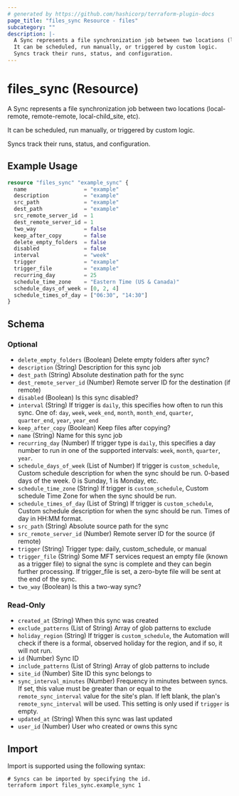 ```yaml
---
# generated by https://github.com/hashicorp/terraform-plugin-docs
page_title: "files_sync Resource - files"
subcategory: ""
description: |-
  A Sync represents a file synchronization job between two locations (local-remote, remote-remote, local-child_site, etc).
  It can be scheduled, run manually, or triggered by custom logic.
  Syncs track their runs, status, and configuration.
---
```


# files_sync (Resource)

A Sync represents a file synchronization job between two locations (local-remote, remote-remote, local-child_site, etc). 

It can be scheduled, run manually, or triggered by custom logic. 

Syncs track their runs, status, and configuration.

## Example Usage

```terraform
resource "files_sync" "example_sync" {
  name                  = "example"
  description           = "example"
  src_path              = "example"
  dest_path             = "example"
  src_remote_server_id  = 1
  dest_remote_server_id = 1
  two_way               = false
  keep_after_copy       = false
  delete_empty_folders  = false
  disabled              = false
  interval              = "week"
  trigger               = "example"
  trigger_file          = "example"
  recurring_day         = 25
  schedule_time_zone    = "Eastern Time (US & Canada)"
  schedule_days_of_week = [0, 2, 4]
  schedule_times_of_day = ["06:30", "14:30"]
}
```

<!-- schema generated by tfplugindocs -->
## Schema

### Optional

- `delete_empty_folders` (Boolean) Delete empty folders after sync?
- `description` (String) Description for this sync job
- `dest_path` (String) Absolute destination path for the sync
- `dest_remote_server_id` (Number) Remote server ID for the destination (if remote)
- `disabled` (Boolean) Is this sync disabled?
- `interval` (String) If trigger is `daily`, this specifies how often to run this sync.  One of: `day`, `week`, `week_end`, `month`, `month_end`, `quarter`, `quarter_end`, `year`, `year_end`
- `keep_after_copy` (Boolean) Keep files after copying?
- `name` (String) Name for this sync job
- `recurring_day` (Number) If trigger type is `daily`, this specifies a day number to run in one of the supported intervals: `week`, `month`, `quarter`, `year`.
- `schedule_days_of_week` (List of Number) If trigger is `custom_schedule`, Custom schedule description for when the sync should be run. 0-based days of the week. 0 is Sunday, 1 is Monday, etc.
- `schedule_time_zone` (String) If trigger is `custom_schedule`, Custom schedule Time Zone for when the sync should be run.
- `schedule_times_of_day` (List of String) If trigger is `custom_schedule`, Custom schedule description for when the sync should be run. Times of day in HH:MM format.
- `src_path` (String) Absolute source path for the sync
- `src_remote_server_id` (Number) Remote server ID for the source (if remote)
- `trigger` (String) Trigger type: daily, custom_schedule, or manual
- `trigger_file` (String) Some MFT services request an empty file (known as a trigger file) to signal the sync is complete and they can begin further processing. If trigger_file is set, a zero-byte file will be sent at the end of the sync.
- `two_way` (Boolean) Is this a two-way sync?

### Read-Only

- `created_at` (String) When this sync was created
- `exclude_patterns` (List of String) Array of glob patterns to exclude
- `holiday_region` (String) If trigger is `custom_schedule`, the Automation will check if there is a formal, observed holiday for the region, and if so, it will not run.
- `id` (Number) Sync ID
- `include_patterns` (List of String) Array of glob patterns to include
- `site_id` (Number) Site ID this sync belongs to
- `sync_interval_minutes` (Number) Frequency in minutes between syncs. If set, this value must be greater than or equal to the `remote_sync_interval` value for the site's plan. If left blank, the plan's `remote_sync_interval` will be used. This setting is only used if `trigger` is empty.
- `updated_at` (String) When this sync was last updated
- `user_id` (Number) User who created or owns this sync

## Import

Import is supported using the following syntax:

```shell
# Syncs can be imported by specifying the id.
terraform import files_sync.example_sync 1
```
